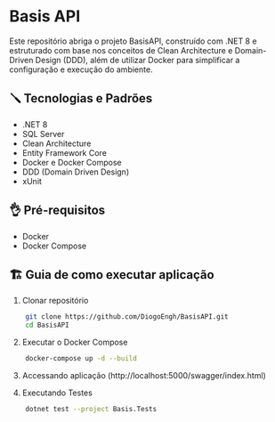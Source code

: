 # Basis API
Este repositório abriga o projeto BasisAPI, construído com .NET 8 e estruturado com base nos conceitos de Clean Architecture e Domain-Driven Design (DDD), além de utilizar Docker para simplificar a configuração e execução do ambiente.

## 🪛 Tecnologias e Padrões
* .NET 8
* SQL Server
* Clean Architecture
* Entity Framework Core
* Docker e Docker Compose
* DDD (Domain Driven Design)
* xUnit

## 👌 Pré-requisitos
* Docker
* Docker Compose

## 🏗️ Guia de como executar aplicação
1. Clonar repositório
```sh
    git clone https://github.com/DiogoEngh/BasisAPI.git
    cd BasisAPI
```

2. Executar o Docker Compose
```sh
    docker-compose up -d --build
```

3. Accessando aplicação (http://localhost:5000/swagger/index.html)

4. Executando Testes
```sh
    dotnet test --project Basis.Tests
```